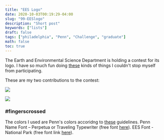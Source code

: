 ```yaml
---
title: "EES Logo"
date: 2020-10-03T00:19:29-04:00
slug: "99-EESlogo"
description: "Short post"
keywords: ["lists"]
draft: false
tags: ["philadelphia", "Penn", "Challenge", "graduate"]
math: false
toc: true
---
```

The Earth and Environmental Science Department is holding a contest for its logo. 
I have so much fun doing <a href='https://addhana.com/blog/ted-and-joe/'>these</a> kinds of things I couldn't stop myself from participating.

These are my two contributions to the contest:

![](/NP.png)

![](/MTN.png)

### #fingerscrossed

The colors I used are Penn's colors accoridng to <a href='https://www.gse.upenn.edu/pdf/comms/Penn_GSE_Style_and_Brand_Manual.pdf'>these</a> guidelines. Penn Name Font – Perpetua or Traveling Typewriter (free font <a href='https://www.dafont.com/traveling-typewriter.font'>here</a>). EES Font - National Park (free font link <a href='https://nationalparktypeface.com/'>here</a>).
